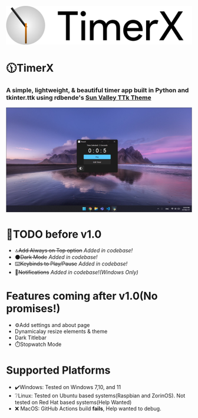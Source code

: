 <p style="text-align: center;">
    <img src="./assets/readme/banner.png"></img>
</p>

# 🕦TimerX

### A simple, lightweight, & beautiful timer app built in Python and tkinter.ttk using rdbende's [Sun Valley TTk Theme](https://github.com/rdbende/Sun-Valley-TTk-Theme)

<p style="text-align: center;">
    <img src="./assets/readme/dark.png"></img>
</p>

# 🎯TODO before v1.0
- 🔝~~Add Always on Top option~~ _Added in codebase!_
- 🌑~~Dark Mode~~ _Added in codebase!_
- ⌨️~~Keybinds to Play/Pause~~ _Added in codebase!_
- 🔔~~Notifications~~ _Added in codebase!(Windows Only)_
# Features coming after v1.0(No promises!)
- ⚙️Add settings and about page
-  Dynamicalay resize elements & theme
- Dark Titlebar
- ⏱️Stopwatch Mode

# Supported Platforms
- ✔️Windows: Tested on Windows 7,10, and 11
- ❔Linux: Tested on Ubuntu based systems(Raspbian and ZorinOS). Not tested on Red Hat based systems(Help Wanted)
- ❌ MacOS: GitHub Actions build **fails**, Help wanted to debug.
